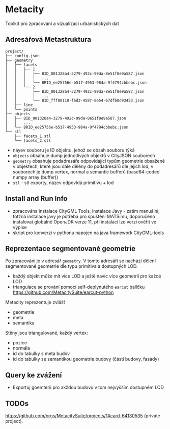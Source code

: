 # Metacity

Toolkit pro zpracování a vizualizaci urbanistických dat

## Adresářová Metastruktura

```
project/
├── config.json
├── geometry
│   ├── facets
│   │   ├── 1
│   │   │   ├── BID_001328a4-3279-492c-99da-8e51f8e9a587.json
│   │   │   │   ...
│   │   │   └── BRID_ee25756e-b517-4953-984a-9f4794cbbebc.json
│   │   └── 2
│   │       ├── BID_001328a4-3279-492c-99da-8e51f8e9a587.json
│   │       │   ...
│   │       └── BID_fff80110-f6d3-4587-8e54-67dfb0d93453.json
│   ├── line
│   └── points
├── objects
│   ├── BID_001328a4-3279-492c-99da-8e51f8e9a587.json
│   │   ... 
│   └── BRID_ee25756e-b517-4953-984a-9f4794cbbebc.json
└── stl
    ├── facets_1.stl
    └── facets_2.stl
```

- náyev souboru je ID objektu, jehož se obsah souboru týká
- `objects` obsahuje dump jednotlivých objektů v CityJSON souborech
- `geometry` obsahuje podadresáře odpovídající typům geometrie obsažené v objektech, které jsou dále dělěny do podadresářů dle jejich lod, v souborech je dump vertex, normal a semantic bufferů (base64-coded numpy array (buffer)) 
- `stl` - stl exporty, název odpovídá primitivu + lod


## Install and Run Info

- zpracována instalace CityGML Tools, instalace Javy - zatím manuální, totžná instalace javy je potřeba pro spuštění MATSimu, doporučeno instalovat globálně OpenJDK verze 11, při instalaci lze verzi ověřit ve výpise 
- skript pro konverzi v pythonu napojen na java framework CityGML-tools


## Reprezentace segmentované geometrie
Po zpracování je v adresář `geometry`. V tomto adresáři se nachází dělení segmentované geometrie dle typu primitiva a dostupných LOD. 

- každý objekt může mít více LOD a ještě navíc více geometrií pro každé LOD
- triangulace se prování pomocí self-deplynutého `earcut` balíčku https://github.com/MetacitySuite/earcut-python 

Metacity reprezentuje zvlášť 
- geometrie
- meta
- semantika

Stěny jsou triangulované, každý vertex:

- pozice
- normála
- id do tabulky s meta budov
- id do tabulky se semantikou geometrie budovy (části budovy, fasády)

## Query ke zvážení

- Exportuj goemterii pro akždou budovu v tom nejvyšším dostupném LOD

## TODOs
https://github.com/orgs/MetacitySuite/projects/1#card-64130535 (private project). 